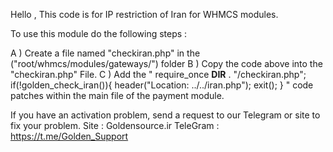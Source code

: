 Hello , This code is for IP restriction of Iran for WHMCS modules.

To use this module do the following steps :

A ) Create a file named "checkiran.php" in the ("root/whmcs/modules/gateways/") folder
B ) Copy the code above into the "checkiran.php" File.
C ) Add the 
" 
require_once __DIR__ . "/checkiran.php";
    if(!golden_check_iran()){
        header("Location: ../../iran.php");
        exit();
    }
"
code patches within the main file of the payment module.

If you have an activation problem, send a request to our Telegram or site to fix your problem.
Site : Goldensource.ir
TeleGram : https://t.me/Golden_Support
